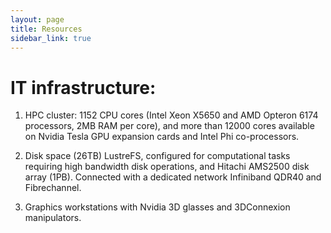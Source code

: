 ```yaml
---
layout: page
title: Resources
sidebar_link: true
---
```



# IT infrastructure:

1. HPC cluster: 1152 CPU cores (Intel Xeon X5650 and AMD Opteron 6174 processors, 2MB RAM per core), and more than 12000 cores available on Nvidia Tesla GPU expansion cards and Intel Phi co-processors.

2. Disk space (26TB) LustreFS, configured for computational tasks requiring high bandwidth disk operations, and Hitachi AMS2500 disk array (1PB). Connected with a dedicated network Infiniband QDR40 and Fibrechannel.

3. Graphics workstations with Nvidia 3D glasses and 3DConnexion manipulators.
